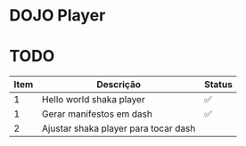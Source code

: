 # DOJO Player


# TODO
| Item | Descrição | Status |
| --- | --- | --- |
| 1 | Hello world shaka player | :white_check_mark: |
| 1 | Gerar manifestos em dash | :white_check_mark: |
| 2 | Ajustar shaka player para tocar dash |  |

